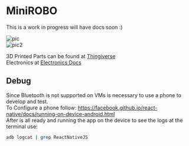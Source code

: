 # MiniROBO

This is a work in progress will have docs soon :)

![pic](http://thingiverse-production-new.s3.amazonaws.com/renders/3d/a7/58/6d/f0/f3b44ace1c550a2ca2e9f88eb42f6824_preview_featured.jpg)  
![pic2](http://thingiverse-production-new.s3.amazonaws.com/renders/77/59/30/4d/52/d4673c2ca03915cc0e5430f130f45241_preview_featured.jpg)  

3D Printed Parts can be found at [Thingiverse](http://www.thingiverse.com/thing:1679580)  
Electronics at [Electronics Docs](docs/electronics)

## Debug
Since Bluetooth is not supported on VMs is necessary to use a phone to develop and test.  
To Configure a phone follow: https://facebook.github.io/react-native/docs/running-on-device-android.html  
After is all ready and running the app on the device to see the logs at the terminal use:

```bash
adb logcat | grep ReactNativeJS
```
